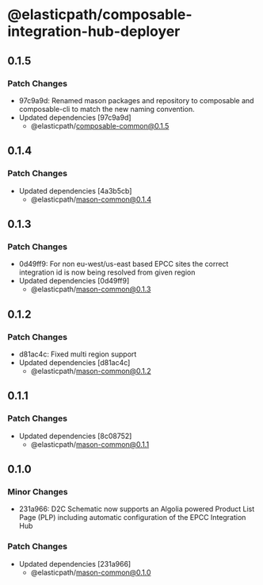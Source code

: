 # @elasticpath/composable-integration-hub-deployer

## 0.1.5

### Patch Changes

- 97c9a9d: Renamed mason packages and repository to composable and composable-cli to match the new naming convention.
- Updated dependencies [97c9a9d]
  - @elasticpath/composable-common@0.1.5

## 0.1.4

### Patch Changes

- Updated dependencies [4a3b5cb]
  - @elasticpath/mason-common@0.1.4

## 0.1.3

### Patch Changes

- 0d49ff9: For non eu-west/us-east based EPCC sites the correct integration id is now being resolved from given region
- Updated dependencies [0d49ff9]
  - @elasticpath/mason-common@0.1.3

## 0.1.2

### Patch Changes

- d81ac4c: Fixed multi region support
- Updated dependencies [d81ac4c]
  - @elasticpath/mason-common@0.1.2

## 0.1.1

### Patch Changes

- Updated dependencies [8c08752]
  - @elasticpath/mason-common@0.1.1

## 0.1.0

### Minor Changes

- 231a966: D2C Schematic now supports an Algolia powered Product List Page (PLP) including automatic configuration of the EPCC Integration Hub

### Patch Changes

- Updated dependencies [231a966]
  - @elasticpath/mason-common@0.1.0
